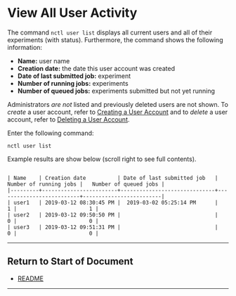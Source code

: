 # View All User Activity

The command `nctl user list` displays all current users and all of their experiments (with status). Furthermore, the command shows the following information:

  * **Name:** user name
  * **Creation date:** the date this user account was created
  * **Date of last submitted job:** experiment
  * **Number of running jobs:** experiments
  * **Number of queued jobs:** experiments submitted but not yet running

Administrators _are not_ listed and previously deleted users are not shown. To _create_ a user account, refer to [Creating a User Account](../actions/create_user.md) and to _delete_ a user account, refer to [Deleting a User Account](../actions/delete_user.md). 

Enter the following command:

`nctl user list`

Example results are show below (scroll right to see full contents).

```

| Name    | Creation date          | Date of last submitted job   |   Number of running jobs |   Number of queued jobs |
|---------+------------------------+------------------------------+--------------------------+-------------------------|
| user1   | 2019-03-12 08:30:45 PM |  2019-03-02 05:25:14 PM      |                        1 |                       1 | 
| user2   | 2019-03-12 09:50:50 PM |                              |                        0 |                       0 |
| user3   | 2019-03-12 09:51:31 PM |                              |                        0 |                       0 |

```


----------------------

## Return to Start of Document

* [README](../README.md)
----------------------

